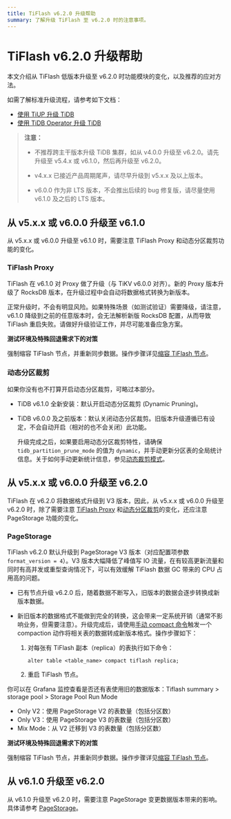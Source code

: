 ```yaml
---
title: TiFlash v6.2.0 升级帮助
summary: 了解升级 TiFlash 至 v6.2.0 时的注意事项。
---
```


# TiFlash v6.2.0 升级帮助

本文介绍从 TiFlash 低版本升级至 v6.2.0 时功能模块的变化，以及推荐的应对方法。

如需了解标准升级流程，请参考如下文档：

- [使用 TiUP 升级 TiDB](/upgrade-tidb-using-tiup.md)
- [使用 TiDB Operator 升级 TiDB](https://docs.pingcap.com/zh/tidb-in-kubernetes/stable/upgrade-a-tidb-cluster)

> **注意：**
>
> - 不推荐跨主干版本升级 TiDB 集群，如从 v4.0.0 升级至 v6.2.0。请先升级至 v5.4.x 或 v6.1.0，然后再升级至 v6.2.0。
>
> - v4.x.x 已接近产品周期尾声，请尽早升级到 v5.x.x 及以上版本。
>
> - v6.0.0 作为非 LTS 版本，不会推出后续的 bug 修复版，请尽量使用 v6.1.0 及之后的 LTS 版本。

## 从 v5.x.x 或 v6.0.0 升级至 v6.1.0

从 v5.x.x 或 v6.0.0 升级至 v6.1.0 时，需要注意 TiFlash Proxy 和动态分区裁剪功能的变化。

### TiFlash Proxy

TiFlash 在 v6.1.0 对 Proxy 做了升级（与 TiKV v6.0.0 对齐）。新的 Proxy 版本升级了 RocksDB 版本，在升级过程中会自动将数据格式转换为新版本。

正常升级时，不会有明显风险。如果特殊场景（如测试验证）需要降级，请注意，v6.1.0 降级到之前的任意版本时，会无法解析新版 RocksDB 配置，从而导致 TiFlash 重启失败。请做好升级验证工作，并尽可能准备应急方案。

**测试环境及特殊回退需求下的对策**

强制缩容 TiFlash 节点，并重新同步数据。操作步骤详见[缩容 TiFlash 节点](/scale-tidb-using-tiup.md#缩容-tiflash-节点)。

### 动态分区裁剪

如果你没有也不打算开启动态分区裁剪，可略过本部分。

- TiDB v6.1.0 全新安装：默认开启动态分区裁剪 (Dynamic Pruning)。

- TiDB v6.0.0 及之前版本：默认关闭动态分区裁剪。旧版本升级遵循已有设定，不会自动开启（相对的也不会关闭）此功能。

    升级完成之后，如果要启用动态分区裁剪特性，请确保 `tidb_partition_prune_mode` 的值为 `dynamic`，并手动更新分区表的全局统计信息。关于如何手动更新统计信息，参见[动态裁剪模式](/partitioned-table.md#动态裁剪模式)。

## 从 v5.x.x 或 v6.0.0 升级至 v6.2.0

TiFlash 在 v6.2.0 将数据格式升级到 V3 版本，因此，从 v5.x.x 或 v6.0.0 升级至 v6.2.0 时，除了需要注意 [TiFlash Proxy](#tiflash-proxy) 和[动态分区裁剪](#动态分区裁剪)的变化，还应注意 PageStorage 功能的变化。

### PageStorage

TiFlash v6.2.0 默认升级到 PageStorage V3 版本（对应配置项参数 `format_version = 4`）。V3 版本大幅降低了峰值写 IO 流量，在有较高更新流量和同时有高并发或重型查询情况下，可以有效缓解 TiFlash 数据 GC 带来的 CPU 占用高的问题。

- 已有节点升级 v6.2.0 后，随着数据不断写入，旧版本的数据会逐步转换成新版本数据。
- 新旧版本的数据格式不能做到完全的转换，这会带来一定系统开销（通常不影响业务，但需要注意）。升级完成后，请使用[手动 compact 命令](/sql-statements/sql-statement-alter-table-compact.md)触发一个 compaction 动作将相关表的数据转成新版本格式。操作步骤如下：

    1. 对每张有 TiFlash 副本（replica）的表执行如下命令：

        ```
        alter table <table_name> compact tiflash replica;
        ```

    2. 重启 TiFlash 节点。

你可以在 Grafana 监控查看是否还有表使用旧的数据版本：Tiflash summary > storage pool > Storage Pool Run Mode

- Only V2：使用 PageStorage V2 的表数量（包括分区数）
- Only V3：使用 PageStorage V3 的表数量（包括分区数）
- Mix Mode：从 V2 迁移到 V3 的表数量（包括分区数）

**测试环境及特殊回退需求下的对策**

强制缩容 TiFlash 节点，并重新同步数据。操作步骤详见[缩容 TiFlash 节点](/scale-tidb-using-tiup.md#缩容-tiflash-节点)。

## 从 v6.1.0 升级至 v6.2.0

从 v6.1.0 升级至 v6.2.0 时，需要注意 PageStorage 变更数据版本带来的影响。具体请参考 [PageStorage](#pagestorage)。
